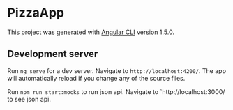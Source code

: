 # PizzaApp

This project was generated with [Angular CLI](https://github.com/angular/angular-cli) version 1.5.0.

## Development server

Run `ng serve` for a dev server. Navigate to `http://localhost:4200/`. The app will automatically reload if you change any of the source files.

Run `npm run start:mocks` to run json api. Navigate to `http://localhost:3000/ to see json api.

